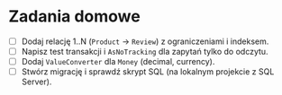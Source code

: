 # Zadania domowe

- [ ] Dodaj relację 1..N (`Product` → `Review`) z ograniczeniami i indeksem.
- [ ] Napisz test transakcji i `AsNoTracking` dla zapytań tylko do odczytu.
- [ ] Dodaj `ValueConverter` dla `Money` (decimal, currency).
- [ ] Stwórz migrację i sprawdź skrypt SQL (na lokalnym projekcie z SQL Server).
